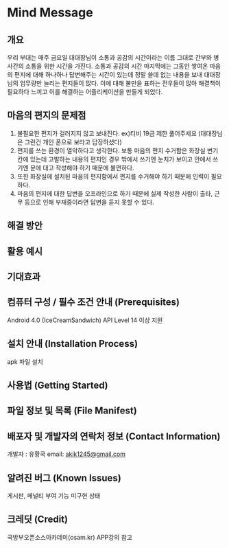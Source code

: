 Mind Message
=======

개요
---
우리 부대는 매주 금요일 대대장님이 소통과 공감의 시간이라는 이름 그대로 간부와 병사간의 소통을 위한 시간을 가진다. 소통과 공감의 시간 마지막에는 그동안 쌓여온 마음의 편지에 대해 하나하나 답변해주는 시간이 있는데 정말 쓸데 없는 내용을 보내 대대장님의 업무량만 늘리는 편지들이 많다. 이에 대해 불만을 표하는 전우들이 많아 해결책이 필요하다 느끼고 이를 해결하는 어플리케이션을 만들게 되었다.


마음의 편지의 문제점
---
1. 불필요한 편지가 걸러지지 않고 보내진다. ex)티비 19금 제한 풀어주세요 (대대장님은 그런건 개인 폰으로 보라고 답장하셨다)
2. 편지를 쓰는 환경이 열악하다고 생각한다. 보통 마음의 편지 수거함은 화장실 변기 칸에 있는데 고발하는 내용의 편지인 경우 밖에서 쓰기엔 눈치가 보이고 안에서 쓰기엔 문에 대고 작성해야 하기 때문에 불편하다.
3. 또한 화장실에 설치된 마음의 편지함에서 편지를 수거해야 하기 때문에 인력이 필요하다. 
4. 마음의 편지에 대한 답변을 오프라인으로 하기 때문에 실제 작성한 사람이 출타, 근무 등으로 인해 부재중이라면 답변을 듣지 못할 수 있다.

해결 방안
---


활용 예시
---

기대효과
---



컴퓨터 구성 / 필수 조건 안내 (Prerequisites)
---
Android 4.0 (IceCreamSandwich) API Level 14 이상 지원

설치 안내 (Installation Process)
---
apk 파일 설치

사용법 (Getting Started)
---

파일 정보 및 목록 (File Manifest)
---


배포자 및 개발자의 연락처 정보 (Contact Information)
---
개발자 : 유황국
email: akik1245@gmail.com

알려진 버그 (Known Issues)
---
게시판, 페널티 부여 기능 미구현 상태

크레딧 (Credit)
---
국방부오픈소스아카데미(osam.kr) APP강의 참고
